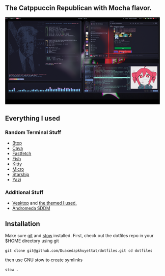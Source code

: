 ## The Catppuccin Republican with Mocha flavor.
![this shit is so ass](Example.png "Most mentally retarded screenshot")
## Everything I used
### Random Terminal Stuff
- [Btop](https://github.com/aristocratos/btop)
- [Cava](https://github.com/karlstav/cava)
- [Fastfetch](https://github.com/fastfetch-cli/fastfetch)
- [Fish](https://github.com/fish-shell/fish-shell)
- [Kitty](https://github.com/kovidgoyal/kitty)
- [Micro](https://micro-editor.github.io/)
- [Starship](https://starship.rs)
- [Yazi](https://github.com/sxyazi/**yazi**)
### Additional Stuff
- [Vesktop](https://github.com/Vencord/Vesktop) and [the themed I used.](https://github.com/refact0r/system24)
- [Andromeda SDDM](https://store.kde.org/p/2144475) 
## Installation
Make sure [git](https://git-scm.com/install/) and [stow](https://www.gnu.org/software/stow/) installed.
First, check out the dotfiles repo in your $HOME directory using git

`git clone git@github.com/Duaxedapkhuyettat/dotfiles.git
cd dotfiles`

then use GNU stow to create symlinks

`stow .`

